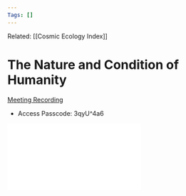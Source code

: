 ```yaml
---
Tags: []
---
```

Related: [[Cosmic Ecology Index]]
# The Nature and Condition of Humanity
[Meeting Recording](https://us02web.zoom.us/rec/share/5HgU7uGjPedqdWluBCIm7DOHyRY8NoscYWN2n7DkAr0si2g1VG-zMYkefF0eQ2Fe.nbooESafg8EJ4ZUl)
- Access Passcode: 3qyU^4a6

![](assets/CE-M7-State-of-Humanity.pdf)